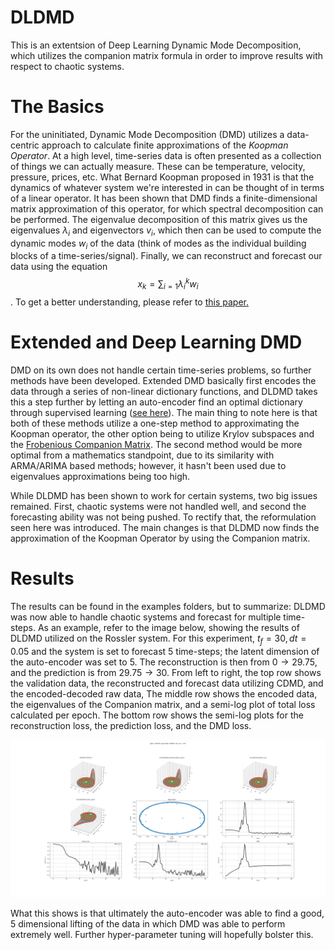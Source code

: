 # DLDMD

This is an extentsion of Deep Learning Dynamic Mode Decomposition, which utilizes the companion matrix formula in order to improve results with respect to chaotic systems.

# The Basics

For the uninitiated, Dynamic Mode Decomposition (DMD) utilizes a data-centric approach to calculate finite approximations of the _Koopman Operator_. At a high level, time-series data is often presented as a collection of things we can actually measure. These can be temperature, velocity, pressure, prices, etc. What Bernard Koopman proposed in 1931 is that the dynamics of whatever system we're interested in can be thought of in terms of a linear operator. It has been shown that DMD finds a finite-dimensional matrix approximation of this operator, for which spectral decomposition can be performed. The eigenvalue decomposition of this matrix gives us the eigenvalues $\lambda_i$ and eigenvectors $v_i$, which then can be used to compute the dynamic modes $w_i$ of the data (think of modes as the individual building blocks of a time-series/signal). Finally, we can reconstruct and forecast our data using the equation $$x_k = \sum_{i=1} \lambda_i^k w_i$$. To get a better understanding, please refer to [this paper.](https://flair.monash.edu.au/intranet/proceedings/piv2009/Site/CB1_Fundamentals_4_files/PIV09-0141.pdf#:~:text=The%20Dynamic%20Mode%20Decomposition%20%28DMD%29%20is%20a%20noveltechnique,equally%20to%20particle-imagevelocimetry%20data%20and%20image-based%20%EF%AC%82ow%20visualizations.)

# Extended and Deep Learning DMD
DMD on its own does not handle certain time-series problems, so further methods have been developed. Extended DMD basically first encodes the data through a series of non-linear dictionary functions, and DLDMD takes this a step further by letting an auto-encoder find an optimal dictionary through supervised learning ([see here](https://aip.scitation.org/doi/full/10.1063/5.0073893#:~:text=We%20call%20this%20method%20the%20deep%20learning%20dynamic,enable%20data-driven%20prediction%20where%20the%20standard%20DMD%20fails.)). The main thing to note here is that both of these methods utilize a one-step method to approximating the Koopman operator, the other option being to utilize Krylov subspaces and the [Frobenious Companion Matrix](https://arxiv.org/abs/1808.09557). The second method would be more optimal from a mathematics standpoint, due to its similarity with ARMA/ARIMA based methods; however, it hasn't been used due to eigenvalues approximations being too high.

While DLDMD has been shown to work for certain systems, two big issues remained. First, chaotic systems were not handled well, and second the forecasting ability was not being pushed. To rectify that, the reformulation seen here was introduced. The main changes is that DLDMD now finds the approximation of the Koopman Operator by using the Companion matrix.

# Results
The results can be found in the examples folders, but to summarize: DLDMD was now able to handle chaotic systems and forecast for multiple time-steps. As an example, refer to the image below, showing the results of DLDMD utilized on the Rossler system. For this experiment, $t_f = 30, dt = 0.05$ and the system is set to forecast 5 time-steps; the latent dimension of the auto-encoder was set to 5. The reconstruction is then from $0 \to 29.75$, and the prediction is from $29.75 \to 30$. From left to right, the top row shows the validation data, the reconstructed and forecast data utilizing CDMD, and the encoded-decoded raw data, The middle row shows the encoded data, the eigenvalues of the Companion matrix, and a semi-log plot of total loss calculated per epoch. The bottom row shows the semi-log plots for the reconstruction loss, the prediction loss, and the DMD loss.

![Image](https://github.com/PJ6451/DLDMD/blob/main/examples/rossler/rossler_tf_30_pd_5_lifted_5.png)

What this shows is that ultimately the auto-encoder was able to find a good, 5 dimensional lifting of the data in which DMD was able to perform extremely well. Further hyper-parameter tuning will hopefully bolster this.
